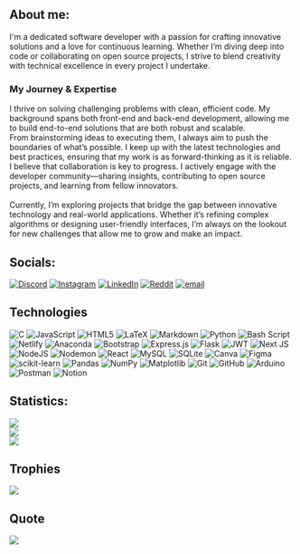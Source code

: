 ## About me:
I'm a dedicated software developer with a passion for crafting innovative solutions and a love for continuous learning. Whether I’m diving deep into code or collaborating on open source projects, I strive to blend creativity with technical excellence in every project I undertake.<br>
### My Journey & Expertise
I thrive on solving challenging problems with clean, efficient code. My background spans both front-end and back-end development, allowing me to build end-to-end solutions that are both robust and scalable.<br>From brainstorming ideas to executing them, I always aim to push the boundaries of what’s possible. I keep up with the latest technologies and best practices, ensuring that my work is as forward-thinking as it is reliable.<br>I believe that collaboration is key to progress. I actively engage with the developer community—sharing insights, contributing to open source projects, and learning from fellow innovators.<br><br>Currently, I’m exploring projects that bridge the gap between innovative technology and real-world applications. Whether it’s refining complex algorithms or designing user-friendly interfaces, I’m always on the lookout for new challenges that allow me to grow and make an impact.


## Socials:
[![Discord](https://img.shields.io/badge/Discord-%237289DA.svg?logo=discord&logoColor=white)](https://discord.gg/_saint_pierre) [![Instagram](https://img.shields.io/badge/Instagram-%23E4405F.svg?logo=Instagram&logoColor=white)](https://instagram.com/p.i.err.e) [![LinkedIn](https://img.shields.io/badge/LinkedIn-%230077B5.svg?logo=linkedin&logoColor=white)](https://linkedin.com/in/pierre-mokili) [![Reddit](https://img.shields.io/badge/Reddit-%23FF4500.svg?logo=Reddit&logoColor=white)](https://reddit.com/user/Lit-Saint) [![email](https://img.shields.io/badge/Email-D14836?logo=gmail&logoColor=white)](mailto:kiaripierre0@gmail.com) 

## Technologies
![C](https://img.shields.io/badge/c-%2300599C.svg?style=for-the-badge&logo=c&logoColor=white) ![JavaScript](https://img.shields.io/badge/javascript-%23323330.svg?style=for-the-badge&logo=javascript&logoColor=%23F7DF1E) ![HTML5](https://img.shields.io/badge/html5-%23E34F26.svg?style=for-the-badge&logo=html5&logoColor=white) ![LaTeX](https://img.shields.io/badge/latex-%23008080.svg?style=for-the-badge&logo=latex&logoColor=white) ![Markdown](https://img.shields.io/badge/markdown-%23000000.svg?style=for-the-badge&logo=markdown&logoColor=white) ![Python](https://img.shields.io/badge/python-3670A0?style=for-the-badge&logo=python&logoColor=ffdd54) ![Bash Script](https://img.shields.io/badge/bash_script-%23121011.svg?style=for-the-badge&logo=gnu-bash&logoColor=white) ![Netlify](https://img.shields.io/badge/netlify-%23000000.svg?style=for-the-badge&logo=netlify&logoColor=#00C7B7) ![Anaconda](https://img.shields.io/badge/Anaconda-%2344A833.svg?style=for-the-badge&logo=anaconda&logoColor=white) ![Bootstrap](https://img.shields.io/badge/bootstrap-%238511FA.svg?style=for-the-badge&logo=bootstrap&logoColor=white) ![Express.js](https://img.shields.io/badge/express.js-%23404d59.svg?style=for-the-badge&logo=express&logoColor=%2361DAFB) ![Flask](https://img.shields.io/badge/flask-%23000.svg?style=for-the-badge&logo=flask&logoColor=white) ![JWT](https://img.shields.io/badge/JWT-black?style=for-the-badge&logo=JSON%20web%20tokens) ![Next JS](https://img.shields.io/badge/Next-black?style=for-the-badge&logo=next.js&logoColor=white) ![NodeJS](https://img.shields.io/badge/node.js-6DA55F?style=for-the-badge&logo=node.js&logoColor=white) ![Nodemon](https://img.shields.io/badge/NODEMON-%23323330.svg?style=for-the-badge&logo=nodemon&logoColor=%BBDEAD) ![React](https://img.shields.io/badge/react-%2320232a.svg?style=for-the-badge&logo=react&logoColor=%2361DAFB) ![MySQL](https://img.shields.io/badge/mysql-4479A1.svg?style=for-the-badge&logo=mysql&logoColor=white) ![SQLite](https://img.shields.io/badge/sqlite-%2307405e.svg?style=for-the-badge&logo=sqlite&logoColor=white) ![Canva](https://img.shields.io/badge/Canva-%2300C4CC.svg?style=for-the-badge&logo=Canva&logoColor=white) ![Figma](https://img.shields.io/badge/figma-%23F24E1E.svg?style=for-the-badge&logo=figma&logoColor=white) ![scikit-learn](https://img.shields.io/badge/scikit--learn-%23F7931E.svg?style=for-the-badge&logo=scikit-learn&logoColor=white) ![Pandas](https://img.shields.io/badge/pandas-%23150458.svg?style=for-the-badge&logo=pandas&logoColor=white) ![NumPy](https://img.shields.io/badge/numpy-%23013243.svg?style=for-the-badge&logo=numpy&logoColor=white) ![Matplotlib](https://img.shields.io/badge/Matplotlib-%23ffffff.svg?style=for-the-badge&logo=Matplotlib&logoColor=black) ![Git](https://img.shields.io/badge/git-%23F05033.svg?style=for-the-badge&logo=git&logoColor=white) ![GitHub](https://img.shields.io/badge/github-%23121011.svg?style=for-the-badge&logo=github&logoColor=white) ![Arduino](https://img.shields.io/badge/-Arduino-00979D?style=for-the-badge&logo=Arduino&logoColor=white) ![Postman](https://img.shields.io/badge/Postman-FF6C37?style=for-the-badge&logo=postman&logoColor=white) ![Notion](https://img.shields.io/badge/Notion-%23000000.svg?style=for-the-badge&logo=notion&logoColor=white)
## Statistics:
![](https://github-readme-stats.vercel.app/api?username=sanepierr&theme=radical&hide_border=true&include_all_commits=true&count_private=true)<br/>
![](https://nirzak-streak-stats.vercel.app/?user=sanepierr&theme=radical&hide_border=true)<br/>
![](https://github-readme-stats.vercel.app/api/top-langs/?username=sanepierr&theme=radical&hide_border=true&include_all_commits=true&count_private=true&layout=compact)

## Trophies
![](https://github-profile-trophy.vercel.app/?username=sanepierr&theme=radical&no-frame=true&no-bg=false&margin-w=4)

## Quote
![](https://quotes-github-readme.vercel.app/api?type=horizontal&theme=radical)
